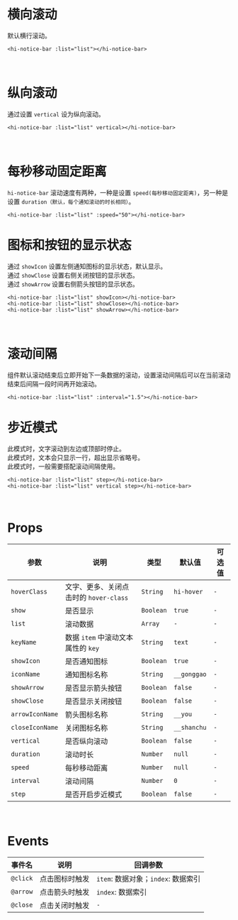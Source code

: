 # 横向滚动

默认横行滚动。

```vue
<hi-notice-bar :list="list"></hi-notice-bar>
```

<br/>

# 纵向滚动

通过设置 `vertical` 设为纵向滚动。

```vue
<hi-notice-bar :list="list" vertical></hi-notice-bar>
```

<br/>

# 每秒移动固定距离

`hi-notice-bar` 滚动速度有两种，一种是设置 `speed(每秒移动固定距离)`，另一种是设置 `duration（默认，每个通知滚动的时长相同）`。

```vue
<hi-notice-bar :list="list" :speed="50"></hi-notice-bar>
```

# 图标和按钮的显示状态

通过 `showIcon` 设置左侧通知图标的显示状态，默认显示。
<br/>
通过 `showClose` 设置右侧关闭按钮的显示状态。
<br/>
通过 `showArrow` 设置右侧箭头按钮的显示状态。

```vue
<hi-notice-bar :list="list" showIcon></hi-notice-bar>
<hi-notice-bar :list="list" showClose></hi-notice-bar>
<hi-notice-bar :list="list" showArrow></hi-notice-bar>
```

<br/>

# 滚动间隔

组件默认滚动结束后立即开始下一条数据的滚动，设置滚动间隔后可以在当前滚动结束后间隔一段时间再开始滚动。

```vue
<hi-notice-bar :list="list" :interval="1.5"></hi-notice-bar>
```

# 步近模式

此模式时，文字滚动到左边或顶部时停止。
<br/>
此模式时，文本会只显示一行，超出显示省略号。
<br/>
此模式时，一般需要搭配滚动间隔使用。

```vue
<hi-notice-bar :list="list" step></hi-notice-bar>
<hi-notice-bar :list="list" vertical step></hi-notice-bar>
```

<br/>

# Props

| 参数            | 说明                                   | 类型      | 默认值      | 可选值 |
| --------------- | -------------------------------------- | --------- | ----------- | ------ |
| `hoverClass`    | 文字、更多、关闭点击时的 `hover-class` | `String`  | `hi-hover`  | `-`    |
| `show`          | 是否显示                               | `Boolean` | `true`      | `-`    |
| `list`          | 滚动数据                               | `Array`   | `-`         | `-`    |
| `keyName`       | 数据 `item` 中滚动文本属性的 `key`     | `String`  | `text`      | `-`    |
| `showIcon`      | 是否通知图标                           | `Boolean` | `true`      | `-`    |
| `iconName`      | 通知图标名称                           | `String`  | `__gonggao` | `-`    |
| `showArrow`     | 是否显示箭头按钮                       | `Boolean` | `false`     | `-`    |
| `showClose`     | 是否显示关闭按钮                       | `Boolean` | `false`     | `-`    |
| `arrowIconName` | 箭头图标名称                           | `String`  | `__you`     | `-`    |
| `closeIconName` | 关闭图标名称                           | `String`  | `__shanchu` | `-`    |
| `vertical`      | 是否纵向滚动                           | `Boolean` | `false`     | `-`    |
| `duration`      | 滚动时长                               | `Number`  | `null`      | `-`    |
| `speed`         | 每秒移动距离                           | `Number`  | `null`      | `-`    |
| `interval`      | 滚动间隔                               | `Number`  | `0`         | `-`    |
| `step`          | 是否开启步近模式                       | `Boolean` | `false`     | `-`    |

<br/>

# Events

| 事件名   | 说明           | 回调参数                            |
| -------- | -------------- | ----------------------------------- |
| `@click` | 点击图标时触发 | `item`: 数据对象；`index`: 数据索引 |
| `@arrow` | 点击箭头时触发 | `index`: 数据索引                   |
| `@close` | 点击关闭时触发 | `-`                                 |
